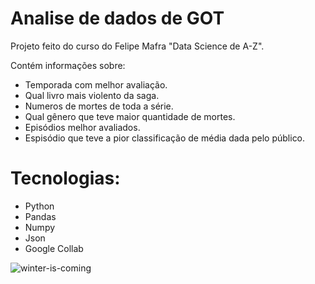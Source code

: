 # Analise de dados de GOT


Projeto feito do curso do Felipe Mafra "Data Science de A-Z".

Contém informações sobre: 
<ul>
<li>Temporada com melhor avaliação.</li>
<li>Qual livro mais violento da saga.</li> 
<li>Numeros de mortes de toda a série.</li>
<li>Qual gênero que teve maior quantidade de mortes.</li>
<li>Episódios melhor avaliados.</li>
<li>Espisódio que teve a pior classificação de média dada pelo público.</li>
</ul>

# Tecnologias:

<ul>
<li>Python 
<li>Pandas
<li>Numpy
<li>Json
<li>Google Collab
</ul
  
![winter-is-coming](https://user-images.githubusercontent.com/39352792/88099142-2a524880-cb71-11ea-8b22-0d9ec8d13677.gif)

